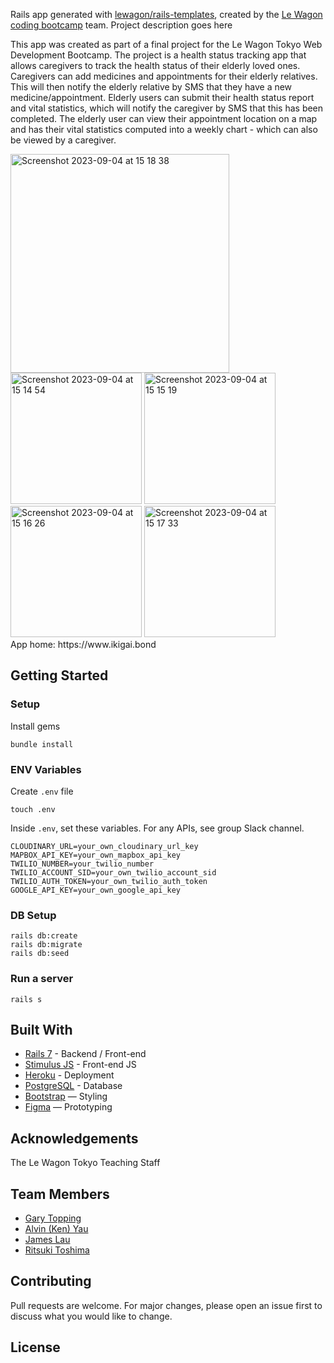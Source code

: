 Rails app generated with [lewagon/rails-templates](https://github.com/lewagon/rails-templates), created by the [Le Wagon coding bootcamp](https://www.lewagon.com) team.
Project description goes here

This app was created as part of a final project for the Le Wagon Tokyo Web Development Bootcamp. The project is a health status tracking app that allows caregivers to track the health status of their elderly loved ones.  Caregivers can add medicines and appointments for their elderly relatives. This will then notify the elderly relative by SMS that they have a new medicine/appointment. Elderly users can submit their health status report and vital statistics, which will notify the caregiver by SMS that this has been completed. The elderly user can view their appointment location on a map and has their vital statistics computed into a weekly chart - which can also be viewed by a caregiver. 

<img width="350" alt="Screenshot 2023-09-04 at 15 18 38" src="https://github.com/Ritsuki-Toshima/ikigai1298/assets/138346709/76d6ca97-0e51-46cc-b508-9b089648117b">
<br>
<img width="210" alt="Screenshot 2023-09-04 at 15 14 54" src="https://github.com/Ritsuki-Toshima/ikigai1298/assets/138346709/72b23e3c-c968-4b1b-8442-7b93ad10d226">
<img width="210" alt="Screenshot 2023-09-04 at 15 15 19" src="https://github.com/Ritsuki-Toshima/ikigai1298/assets/138346709/feae99d0-33f3-4920-8211-a95ebc94a95c">
<img width="210" alt="Screenshot 2023-09-04 at 15 16 26" src="https://github.com/Ritsuki-Toshima/ikigai1298/assets/138346709/6bd91ca4-6756-4606-b116-0a6a95d01f1c">
<img width="210" alt="Screenshot 2023-09-04 at 15 17 33" src="https://github.com/Ritsuki-Toshima/ikigai1298/assets/138346709/b40d595f-5155-4de7-92d1-488a320eaec5">

<br>
App home: https://www.ikigai.bond
   

## Getting Started
### Setup

Install gems
```
bundle install
```

### ENV Variables
Create `.env` file
```
touch .env
```
Inside `.env`, set these variables. For any APIs, see group Slack channel.
```
CLOUDINARY_URL=your_own_cloudinary_url_key
MAPBOX_API_KEY=your_own_mapbox_api_key
TWILIO_NUMBER=your_twilio_number
TWILIO_ACCOUNT_SID=your_own_twilio_account_sid
TWILIO_AUTH_TOKEN=your_own_twilio_auth_token
GOOGLE_API_KEY=your_own_google_api_key
```

### DB Setup
```
rails db:create
rails db:migrate
rails db:seed
```

### Run a server
```
rails s
```

## Built With
- [Rails 7](https://guides.rubyonrails.org/) - Backend / Front-end
- [Stimulus JS](https://stimulus.hotwired.dev/) - Front-end JS
- [Heroku](https://heroku.com/) - Deployment
- [PostgreSQL](https://www.postgresql.org/) - Database
- [Bootstrap](https://getbootstrap.com/) — Styling
- [Figma](https://www.figma.com) — Prototyping

## Acknowledgements
The Le Wagon Tokyo Teaching Staff

## Team Members
- [Gary Topping](www.linkedin.com/in/gary-topping)
- [Alvin (Ken) Yau]()
- [James Lau]()
- [Ritsuki Toshima]()

## Contributing
Pull requests are welcome. For major changes, please open an issue first to discuss what you would like to change.

## License
